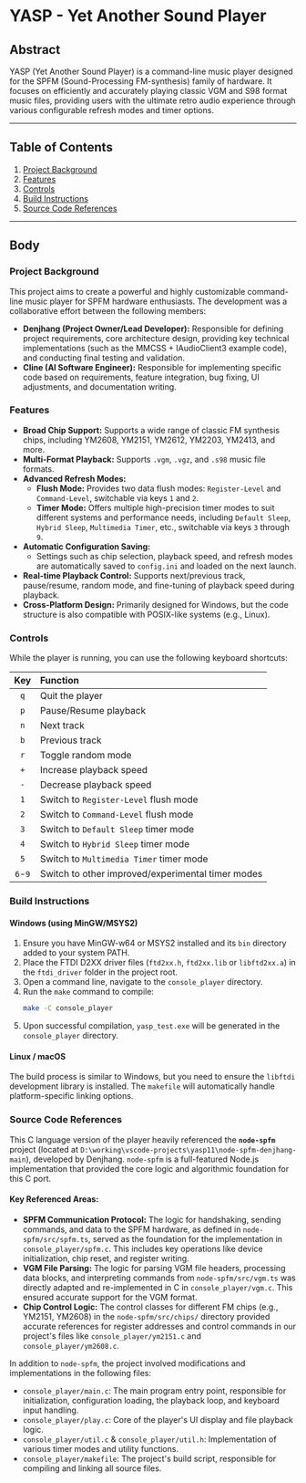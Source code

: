 # YASP - Yet Another Sound Player

## Abstract

YASP (Yet Another Sound Player) is a command-line music player designed for the SPFM (Sound-Processing FM-synthesis) family of hardware. It focuses on efficiently and accurately playing classic VGM and S98 format music files, providing users with the ultimate retro audio experience through various configurable refresh modes and timer options.

---

## Table of Contents

1.  [Project Background](#project-background)
2.  [Features](#features)
3.  [Controls](#controls)
4.  [Build Instructions](#build-instructions)
5.  [Source Code References](#source-code-references)

---

## Body

### Project Background

This project aims to create a powerful and highly customizable command-line music player for SPFM hardware enthusiasts. The development was a collaborative effort between the following members:

*   **Denjhang (Project Owner/Lead Developer):** Responsible for defining project requirements, core architecture design, providing key technical implementations (such as the MMCSS + IAudioClient3 example code), and conducting final testing and validation.
*   **Cline (AI Software Engineer):** Responsible for implementing specific code based on requirements, feature integration, bug fixing, UI adjustments, and documentation writing.

### Features

*   **Broad Chip Support:** Supports a wide range of classic FM synthesis chips, including YM2608, YM2151, YM2612, YM2203, YM2413, and more.
*   **Multi-Format Playback:** Supports `.vgm`, `.vgz`, and `.s98` music file formats.
*   **Advanced Refresh Modes:**
    *   **Flush Mode:** Provides two data flush modes: `Register-Level` and `Command-Level`, switchable via keys `1` and `2`.
    *   **Timer Mode:** Offers multiple high-precision timer modes to suit different systems and performance needs, including `Default Sleep`, `Hybrid Sleep`, `Multimedia Timer`, etc., switchable via keys `3` through `9`.
*   **Automatic Configuration Saving:**
    *   Settings such as chip selection, playback speed, and refresh modes are automatically saved to `config.ini` and loaded on the next launch.
*   **Real-time Playback Control:** Supports next/previous track, pause/resume, random mode, and fine-tuning of playback speed during playback.
*   **Cross-Platform Design:** Primarily designed for Windows, but the code structure is also compatible with POSIX-like systems (e.g., Linux).

### Controls

While the player is running, you can use the following keyboard shortcuts:

| Key | Function |
| :---: | :--- |
| `q` | Quit the player |
| `p` | Pause/Resume playback |
| `n` | Next track |
| `b` | Previous track |
| `r` | Toggle random mode |
| `+` | Increase playback speed |
| `-` | Decrease playback speed |
| `1` | Switch to `Register-Level` flush mode |
| `2` | Switch to `Command-Level` flush mode |
| `3` | Switch to `Default Sleep` timer mode |
| `4` | Switch to `Hybrid Sleep` timer mode |
| `5` | Switch to `Multimedia Timer` timer mode |
| `6`-`9` | Switch to other improved/experimental timer modes |

### Build Instructions

#### Windows (using MinGW/MSYS2)

1.  Ensure you have MinGW-w64 or MSYS2 installed and its `bin` directory added to your system PATH.
2.  Place the FTDI D2XX driver files (`ftd2xx.h`, `ftd2xx.lib` or `libftd2xx.a`) in the `ftdi_driver` folder in the project root.
3.  Open a command line, navigate to the `console_player` directory.
4.  Run the `make` command to compile:
    ```bash
    make -C console_player
    ```
5.  Upon successful compilation, `yasp_test.exe` will be generated in the `console_player` directory.

#### Linux / macOS

The build process is similar to Windows, but you need to ensure the `libftdi` development library is installed. The `makefile` will automatically handle platform-specific linking options.

### Source Code References

This C language version of the player heavily referenced the **`node-spfm`** project (located at `D:\working\vscode-projects\yasp11\node-spfm-denjhang-main`), developed by Denjhang. `node-spfm` is a full-featured Node.js implementation that provided the core logic and algorithmic foundation for this C port.

#### Key Referenced Areas:

*   **SPFM Communication Protocol:**
    The logic for handshaking, sending commands, and data to the SPFM hardware, as defined in `node-spfm/src/spfm.ts`, served as the foundation for the implementation in `console_player/spfm.c`. This includes key operations like device initialization, chip reset, and register writing.
*   **VGM File Parsing:**
    The logic for parsing VGM file headers, processing data blocks, and interpreting commands from `node-spfm/src/vgm.ts` was directly adapted and re-implemented in C in `console_player/vgm.c`. This ensured accurate support for the VGM format.
*   **Chip Control Logic:**
    The control classes for different FM chips (e.g., YM2151, YM2608) in the `node-spfm/src/chips/` directory provided accurate references for register addresses and control commands in our project's files like `console_player/ym2151.c` and `console_player/ym2608.c`.

In addition to `node-spfm`, the project involved modifications and implementations in the following files:

*   `console_player/main.c`: The main program entry point, responsible for initialization, configuration loading, the playback loop, and keyboard input handling.
*   `console_player/play.c`: Core of the player's UI display and file playback logic.
*   `console_player/util.c` & `console_player/util.h`: Implementation of various timer modes and utility functions.
*   `console_player/makefile`: The project's build script, responsible for compiling and linking all source files.
